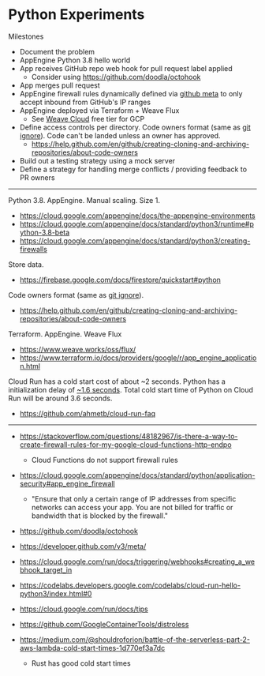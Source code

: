 # Python Experiments

Milestones

- Document the problem
- AppEngine Python 3.8 hello world
- App receives GitHub repo web hook for pull request label applied
  - Consider using https://github.com/doodla/octohook
- App merges pull request 
- AppEngine firewall rules dynamically defined via [github meta](https://developer.github.com/v3/meta/) to only accept inbound from GitHub's IP ranges
- AppEngine deployed via Terraform + Weave Flux
  - See [Weave Cloud](https://www.weave.works/faq/weave-cloud-faq/#faq-4) free tier for GCP
- Define access controls per directory. Code owners format (same as [git ignore](https://git-scm.com/docs/gitignore#_pattern_format)). Code can't be landed unless an owner has approved.
  - https://help.github.com/en/github/creating-cloning-and-archiving-repositories/about-code-owners
- Build out a testing strategy using a mock server
- Define a strategy for handling merge conflicts / providing feedback to PR owners

---

Python 3.8. AppEngine. Manual scaling. Size 1.

- https://cloud.google.com/appengine/docs/the-appengine-environments
- https://cloud.google.com/appengine/docs/standard/python3/runtime#python-3.8-beta
- https://cloud.google.com/appengine/docs/standard/python3/creating-firewalls

Store data.
- https://firebase.google.com/docs/firestore/quickstart#python

Code owners format (same as [git ignore](https://git-scm.com/docs/gitignore#_pattern_format)).
- https://help.github.com/en/github/creating-cloning-and-archiving-repositories/about-code-owners

Terraform. AppEngine. Weave Flux
- https://www.weave.works/oss/flux/
- https://www.terraform.io/docs/providers/google/r/app_engine_application.html

Cloud Run has a cold start cost of about ~2 seconds. Python has a initialization delay of [~1.6 seconds](https://medium.com/@shouldroforion/battle-of-the-serverless-part-2-aws-lambda-cold-start-times-1d770ef3a7dc). Total cold start time of Python on Cloud Run will be around 3.6 seconds.
- https://github.com/ahmetb/cloud-run-faq

---

- https://stackoverflow.com/questions/48182967/is-there-a-way-to-create-firewall-rules-for-my-google-cloud-functions-http-endpo
  - Cloud Functions do not support firewall rules

- https://cloud.google.com/appengine/docs/standard/python/application-security#app_engine_firewall
  - "Ensure that only a certain range of IP addresses from specific networks can access your app. You are not billed for traffic or bandwidth that is blocked by the firewall."

- https://github.com/doodla/octohook
- https://developer.github.com/v3/meta/

- https://cloud.google.com/run/docs/triggering/webhooks#creating_a_webhook_target_in 
- https://codelabs.developers.google.com/codelabs/cloud-run-hello-python3/index.html#0
- https://cloud.google.com/run/docs/tips
- https://github.com/GoogleContainerTools/distroless
- https://medium.com/@shouldroforion/battle-of-the-serverless-part-2-aws-lambda-cold-start-times-1d770ef3a7dc
  - Rust has good cold start times
